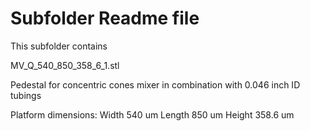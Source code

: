# Subfolder Readme file
This subfolder contains

MV_Q_540_850_358_6_1.stl

Pedestal for concentric cones mixer in combination with 0.046 inch ID tubings

Platform dimensions:
Width 540 um
Length 850 um
Height 358.6 um
